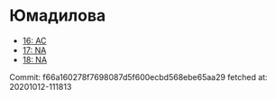 # Юмадилова
- [16: AC](16.md)
- [17: NA](17.md)
- [18: NA](18.md)

Commit: f66a160278f7698087d5f600ecbd568ebe65aa29
 fetched at: 20201012-111813
